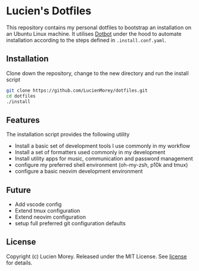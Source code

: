 # Lucien's Dotfiles

This repository contains my personal dotfiles to bootstrap an installation on an Ubuntu Linux machine. It utilises [Dotbot](https://github.com/anishathalye/dotbot) under the hood to automate installation according to the steps defined in `.install.conf.yaml`.

## Installation

Clone down the repository, change to the new directory and run the install script

```bash
git clone https://github.com/LucienMorey/dotfiles.git
cd dotfiles
./install
```

## Features

The installation script provides the following utility

- Install a basic set of development tools I use commonly in my workflow
- Install a set of formatters used commonly in my development
- Install utility apps for music, communication and password management
- configure my preferred shell environment (oh-my-zsh, p10k and tmux)
- configure a basic neovim development environment

## Future

- Add vscode config
- Extend tmux configuration
- Extend neovim configuration
- setup full preferred git configuration defaults

## License

Copyright (c) Lucien Morey. Released under the MIT License. See [license](LICENSE.md) for details.

